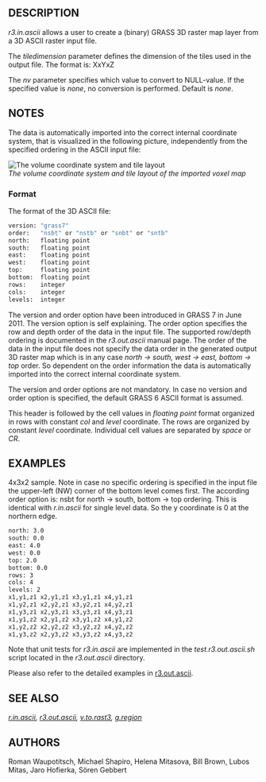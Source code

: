 ## DESCRIPTION

*r3.in.ascii* allows a user to create a (binary) GRASS 3D raster map
layer from a 3D ASCII raster input file.

The *tiledimension* parameter defines the dimension of the tiles used in
the output file. The format is: XxYxZ

The *nv* parameter specifies which value to convert to NULL-value. If
the specified value is *none*, no conversion is performed. Default is
*none*.

## NOTES

The data is automatically imported into the correct internal coordinate
system, that is visualized in the following picture, independently from
the specified ordering in the ASCII input file:

![The volume coordinate system and tile layout](raster3d_layout.png)  
*The volume coordinate system and tile layout of the imported voxel map*

### Format

The format of the 3D ASCII file:

```sh
version: "grass7"
order:   "nsbt" or "nstb" or "snbt" or "sntb"
north:   floating point
south:   floating point
east:    floating point
west:    floating point
top:     floating point
bottom:  floating point
rows:    integer
cols:    integer
levels:  integer
```

The version and order option have been introduced in GRASS 7 in June
2011. The version option is self explaining. The order option specifies
the row and depth order of the data in the input file. The supported
row/depth ordering is documented in the *r3.out.ascii* manual page. The
order of the data in the input file does not specify the data order in
the generated output 3D raster map which is in any case *north -\>
south, west -\> east, bottom -\> top* order. So dependent on the order
information the data is automatically imported into the correct internal
coordinate system.

The version and order options are not mandatory. In case no version and
order option is specified, the default GRASS 6 ASCII format is assumed.

This header is followed by the cell values in *floating point* format
organized in rows with constant *col* and *level* coordinate. The rows
are organized by constant *level* coordinate. Individual cell values are
separated by *space* or *CR*.

## EXAMPLES

4x3x2 sample. Note in case no specific ordering is specified in the
input file the upper-left (NW) corner of the bottom level comes first.
The according order option is: nsbt for north -\> south, bottom -\> top
ordering. This is identical with *r.in.ascii* for single level data. So
the y coordinate is 0 at the northern edge.

```sh
north: 3.0  
south: 0.0  
east: 4.0  
west: 0.0  
top: 2.0  
bottom: 0.0  
rows: 3  
cols: 4  
levels: 2  
x1,y1,z1 x2,y1,z1 x3,y1,z1 x4,y1,z1
x1,y2,z1 x2,y2,z1 x3,y2,z1 x4,y2,z1
x1,y3,z1 x2,y3,z1 x3,y3,z1 x4,y3,z1
x1,y1,z2 x2,y1,z2 x3,y1,z2 x4,y1,z2
x1,y2,z2 x2,y2,z2 x3,y2,z2 x4,y2,z2
x1,y3,z2 x2,y3,z2 x3,y3,z2 x4,y3,z2
```

Note that unit tests for *r3.in.ascii* are implemented in the
*test.r3.out.ascii.sh* script located in the *r3.out.ascii* directory.

Please also refer to the detailed examples in
[r3.out.ascii](r3.out.ascii.md).

## SEE ALSO

*[r.in.ascii](r.in.ascii.md), [r3.out.ascii](r3.out.ascii.md),
[v.to.rast3](v.to.rast3.md), [g.region](g.region.md)*

## AUTHORS

Roman Waupotitsch, Michael Shapiro, Helena Mitasova, Bill Brown, Lubos
Mitas, Jaro Hofierka, Sören Gebbert
